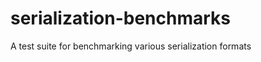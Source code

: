 serialization-benchmarks
========================

A test suite for benchmarking various serialization formats